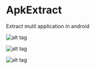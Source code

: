 # ApkExtract
Extract mutil application in android


![alt tag](http://sl.uploads.im/t/Tiq5j.png)


![alt tag](http://uploads.im/IvgZS.png)

![alt tag](http://uploads.im/treHF.png)

